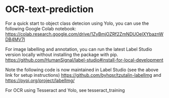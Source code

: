 # OCR-text-prediction
For a quick start to object class detecion using Yolo, you can use the following Google Colab notebook:
https://colab.research.google.com/drive/1ZyBmjOZRf2ZmNDUOelXYbaznWDB4MV7l

For image labelling and annotation, you can run the latest Label Studio version locally without installing the package with pip.
https://github.com/HumanSignal/label-studio#install-for-local-development

Note the following code is now maintained in Label Studio (see the above link for setup instructions)
https://github.com/byhqsr/tzutalin-labelImg and https://pypi.org/project/labelImg/

For OCR using Tesseract and Yolo, see tesseract_training

